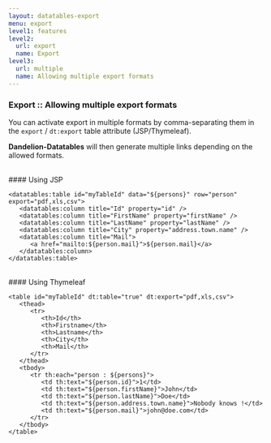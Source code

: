 ```yaml
---
layout: datatables-export
menu: export
level1: features
level2:
  url: export
  name: Export
level3:
  url: multiple
  name: Allowing multiple export formats
---
```


### Export :: Allowing multiple export formats

You can activate export in multiple formats by comma-separating them in the `export` / `dt:export` table attribute (JSP/Thymeleaf).

**Dandelion-Datatables** will then generate multiple links depending on the allowed formats.

<br />
#### Using JSP

	<datatables:table id="myTableId" data="${persons}" row="person" export="pdf,xls,csv">
	   <datatables:column title="Id" property="id" />
	   <datatables:column title="FirstName" property="firstName" />
	   <datatables:column title="LastName" property="lastName" />
	   <datatables:column title="City" property="address.town.name" />
	   <datatables:column title="Mail">
	      <a href="mailto:${person.mail}">${person.mail}</a>
	   </datatables:column>
	</datatables:table>

<br />
#### Using Thymeleaf

	<table id="myTableId" dt:table="true" dt:export="pdf,xls,csv">
	   <thead>
	      <tr>
	         <th>Id</th>
	         <th>Firstname</th>
	         <th>Lastname</th>
	         <th>City</th>
	         <th>Mail</th>
	      </tr>
	   </thead>
	   <tbody>
	      <tr th:each="person : ${persons}">
	         <td th:text="${person.id}">1</td>
	         <td th:text="${person.firstName}">John</td>
	         <td th:text="${person.lastName}">Doe</td>
	         <td th:text="${person.address.town.name}">Nobody knows !</td>
	         <td th:text="${person.mail}">john@doe.com</td>
	      </tr>
	   </tbody>
	</table>
